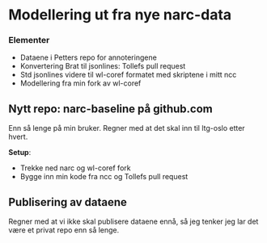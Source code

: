 # Modellering ut fra nye narc-data

### Elementer
- Dataene i Petters repo for annoteringene
- Konvertering Brat til jsonlines: Tollefs pull request
- Std jsonlines videre til wl-coref formatet med skriptene i mitt ncc
-  Modellering fra min fork av wl-coref

## Nytt repo:  narc-baseline på github.com
Enn så lenge på min bruker. Regner med at det skal inn til ltg-oslo etter hvert.

**Setup**: 
- Trekke ned narc og wl-coref fork
- Bygge inn min kode fra ncc og Tollefs pull request 



## Publisering av dataene
Regner med at vi ikke skal publisere dataene ennå, så jeg tenker jeg lar det være et privat repo enn så lenge.
